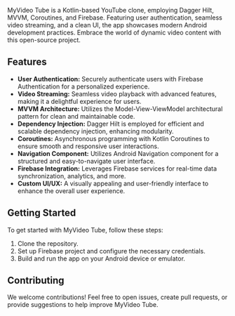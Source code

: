 MyVideo Tube is a Kotlin-based YouTube clone, employing Dagger Hilt, MVVM, Coroutines, and Firebase. Featuring user authentication, seamless video streaming, and a clean UI, the app showcases modern Android development practices. Embrace the world of dynamic video content with this open-source project.

## Features

- **User Authentication:** Securely authenticate users with Firebase Authentication for a personalized experience.
- **Video Streaming:** Seamless video playback with advanced features, making it a delightful experience for users.
- **MVVM Architecture:** Utilizes the Model-View-ViewModel architectural pattern for clean and maintainable code.
- **Dependency Injection:** Dagger Hilt is employed for efficient and scalable dependency injection, enhancing modularity.
- **Coroutines:** Asynchronous programming with Kotlin Coroutines to ensure smooth and responsive user interactions.
- **Navigation Component:** Utilizes Android Navigation component for a structured and easy-to-navigate user interface.
- **Firebase Integration:** Leverages Firebase services for real-time data synchronization, analytics, and more.
- **Custom UI/UX:** A visually appealing and user-friendly interface to enhance the overall user experience.

## Getting Started

To get started with MyVideo Tube, follow these steps:

1. Clone the repository.
2. Set up Firebase project and configure the necessary credentials.
3. Build and run the app on your Android device or emulator.

## Contributing

We welcome contributions! Feel free to open issues, create pull requests, or provide suggestions to help improve MyVideo Tube.
